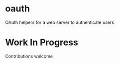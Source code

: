 # oauth
OAuth helpers for a web server to authenticate users

# Work In Progress
Contributions welcome
